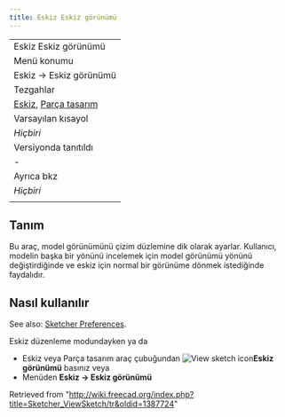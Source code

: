 ```yaml
---
title: Eskiz Eskiz görünümü
---
```

|  |
| --- |
| Eskiz Eskiz görünümü |
| Menü konumu |
| Eskiz → Eskiz görünümü |
| Tezgahlar |
| [Eskiz](/Sketcher_Workbench "Sketcher Workbench"), [Parça tasarım](/PartDesign_Workbench "PartDesign Workbench") |
| Varsayılan kısayol |
| *Hiçbiri* |
| Versiyonda tanıtıldı |
| - |
| Ayrıca bkz |
| *Hiçbiri* |
|  |

## Tanım

Bu araç, model görünümünü çizim düzlemine dik olarak ayarlar. Kullanıcı, modelin başka bir yönünü incelemek için model görünümü yönünü değiştirdiğinde ve eskiz için normal bir görünüme dönmek istediğinde faydalıdır.

## Nasıl kullanılır

See also: [Sketcher Preferences](/Sketcher_Preferences#Display "Sketcher Preferences").

Eskiz düzenleme modundayken ya da

* Eskiz veya Parça tasarım araç çubuğundan ![View sketch icon](/images/Sketcher_ViewSketch.png)**Eskiz görünümü** basınız veya
* Menüden **Eskiz → Eskiz görünümü**

Retrieved from "<http://wiki.freecad.org/index.php?title=Sketcher_ViewSketch/tr&oldid=1387724>"